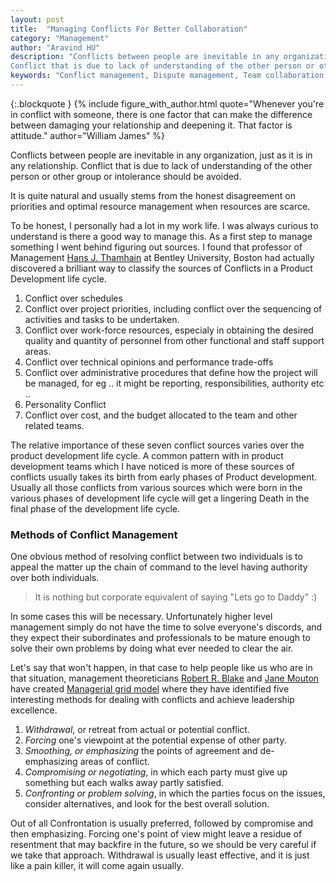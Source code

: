 ```yaml
---
layout: post
title:  "Managing Conflicts For Better Collaboration"
category: "Management"
author: "Aravind HU"
description: "Conflicts between people are inevitable in any organization, just as it is in any relationship. 
Conflict that is due to lack of understanding of the other person or other group or intolerance should be avoided. "
keywords: "Conflict management, Dispute management, Team collaboration "
---
```


{:.blockquote }
{% include 
    figure_with_author.html 
    quote="Whenever you're in conflict with someone, there is one factor that can make the difference between damaging your relationship and deepening it. That factor is attitude." 
    author="William James"
%}


Conflicts between people are inevitable in any organization, just as it is in any relationship. 
Conflict that is due to lack of understanding of the other person or other group or intolerance should be avoided.

It is quite natural and usually stems from the honest disagreement on priorities and optimal resource management when resources are scarce.

To be honest, I personally had a lot in my work life. I was always curious to understand is there a good way to manage this.
As a first step to manage something I went behind figuring out sources. I found that professor of Management [Hans J. Thamhain](https://dl.acm.org/profile/81543757256) at Bentley University, Boston  had actually 
discovered a brilliant way to classify the sources of Conflicts in a Product Development life cycle.

1. Conflict over schedules
2. Conflict over project priorities, including conflict over the sequencing of activities and tasks to be undertaken.
3. Conflict over work-force resources, especialy in obtaining the desired quality and quantity of personnel from other functional and staff support areas.
4. Conflict over technical opinions and performance trade-offs
5. Conflict over administrative procedures that define how the project will be managed, for eg .. it might be reporting, responsibilities, authority etc ..
6. Personality Conflict
7. Conflict over cost, and the budget allocated to the team and other related teams.

The relative importance of these seven conflict sources varies over the product development life cycle. A common pattern with in product development teams which I have noticed is more of these sources of conflicts usually takes its birth from early phases of Product development. 
Usually all those conflicts from various sources which were born in the various phases of development life cycle will get a lingering Death in the final phase of the development life cycle.

### Methods of Conflict Management 

One obvious method of resolving conflict between two individuals is to appeal the matter up the chain of command to the level having authority over both individuals. 

> It is nothing but  corporate equivalent of saying  "Lets go to Daddy" :) 

In some cases this will be necessary. Unfortunately higher level management simply do not have the time to solve everyone's discords, and they expect their subordinates and professionals to be mature enough to solve their own problems by doing what ever needed to clear the air.

Let's say that won't happen, in that case to help people like us who are in that situation,  management theoreticians [Robert R. Blake](https://en.wikipedia.org/wiki/Robert_R._Blake) and [Jane Mouton](https://en.wikipedia.org/wiki/Jane_Mouton) have created [Managerial grid model](https://en.wikipedia.org/wiki/Managerial_grid_model) where they have 
identified five interesting methods for dealing with conflicts and achieve leadership excellence. 

1. _Withdrawal_, or retreat from actual or potential conflict.
2. _Forcing_ one's viewpoint at the potential expense of other party.
3. _Smoothing, or emphasizing_ the points of agreement and de-emphasizing areas of conflict.
4. _Compromising or negotiating_, in which each party must give up something but each walks away partly satisfied.
5. _Confronting or problem solving_, in which the parties focus on the issues, consider alternatives, and look for the best overall solution.

Out of all Confrontation is usually preferred, followed by compromise and then emphasizing. 
Forcing one's point of view might leave a residue of resentment that may backfire in the future, so we should be very careful if we take that approach. 
Withdrawal is usually least effective, and it is just like a pain killer, it will come again usually. 